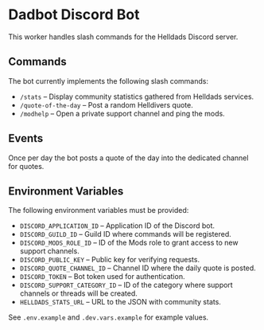 # Dadbot Discord Bot

This worker handles slash commands for the Helldads Discord server.

## Commands

The bot currently implements the following slash commands:

- `/stats` – Display community statistics gathered from Helldads services.
- `/quote-of-the-day` – Post a random Helldivers quote.
- `/modhelp` – Open a private support channel and ping the mods.

## Events

Once per day the bot posts a quote of the day into the dedicated channel for quotes.

## Environment Variables

The following environment variables must be provided:

- `DISCORD_APPLICATION_ID` – Application ID of the Discord bot.
- `DISCORD_GUILD_ID` – Guild ID where commands will be registered.
- `DISCORD_MODS_ROLE_ID` – ID of the Mods role to grant access to new support channels.
- `DISCORD_PUBLIC_KEY` – Public key for verifying requests.
- `DISCORD_QUOTE_CHANNEL_ID` – Channel ID where the daily quote is posted.
- `DISCORD_TOKEN` – Bot token used for authentication.
- `DISCORD_SUPPORT_CATEGORY_ID` – ID of the category where support channels or threads will be created.
- `HELLDADS_STATS_URL` – URL to the JSON with community stats.

See `.env.example` and `.dev.vars.example` for example values.
